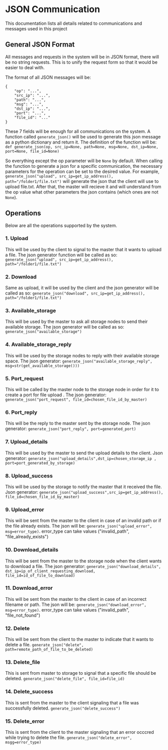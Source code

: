 # JSON Communication
This documentation lists all details related to communications and messages used in this project
## General JSON Format
All messages and requests in the system will be in JSON format, there will be no string requests. This is to unify the request form so that it would be easier to deal with.

The format of all JSON messages will be:
```
{
	"op": "...",
	"src_ip": "...",
	"path": "...",
	"msg": "...",
	"dst_ip": "...",
	"port": "...",
	"file_id": "..."
}
```
These 7 fields will be enough for all communications on the system. A function called `generate_json()` will be used to generate this json message as a python dictionary and return it. The definition of the function will be:
`def generate_json(op, src_ip=None, path=None, msg=None, dst_ip=None, port=None, file_id=None)`

So everything except the op parameter will be `None` by default. When calling the function to generate a json for a specific communication, the necessary parameters for the operation can be set to the desired value. For example, `generate_json("upload", src_ip=get_ip_address(), path="/folder1/file.txt")` will generate the json that the client will use to upload file.txt. After that, the master will recieve it and will understand from the op value what other parameters the json contains (which ones are not `None`).

## Operations
Below are all the operations supported by the system.
### 1. Upload
This will be used by the client to signal to the master that it wants to  upload a file. The json generator function will be called as so: `generate_json("upload", src_ip=get_ip_address(), path="/folder1/file.txt")`
### 2. Download
Same as upload, it will be used by the client and the json generator will be called as so: `generate_json("download", src_ip=get_ip_address(), path="/folder1/file.txt")`
### 3. Available_storage
This will be used by the master to ask all storage nodes to send their available storage. The json generator will be called as so: `generate_json("available_storage")`
### 4. Available_storage_reply
This will be used by the storage nodes to reply with their available storage space. The json generator: `generate_json("available_storage_reply", msg=str(get_available_storage()))`
### 5. Port_request
This will be called by the master node to the storage node in order for it to create a port for file upload . The json generator: `generate_json("port_request", file_id=chosen_file_id_by_master)`
### 6. Port_reply
This will be the reply to the master sent by the storage node. The json generator: `generate_json("port_reply", port=generated_port)`
### 7. Upload_details
This will be used by the master to send the upload details to the client. Json generator: `generate_json("upload_details",dst_ip=chosen_storage_ip , port=port_generated_by_storage)`
### 8. Upload_success
This will be used by the storage to notify the master that it received the file. Json generator: `generate_json("upload_success",src_ip=get_ip_address(), file_id=chosen_file_id_by_master)`
### 9. Upload_error
This will be sent from the master to the client in case of an invalid path or if the file already exists. The json will be: `generate_json("upload_error", msg=error_type)`. error_type can take values ("invalid_path", "file_already_exists")
### 10. Download_details
This will be sent from the master to the storage node when the client wants to download a file. The json generator: `generate_json("download_details", dst_ip=ip_of_client_requesting_download, file_id=id_of_file_to_download)`
### 11. Download_error
This will be sent from the master to the client in case of an incorrect filename or path. The json will be: `generate_json("download_error", msg=error_type)`. error_type can take values ("invalid_path", "file_not_found")
### 12. Delete
This will be sent from the client to the master to indicate that it wants to delete a file. `generate_json("delete", path=remote_path_of_file_to_be_deleted)`
### 13. Delete_file
This is sent from master to storage to signal that a specific file should be deleted. `generate_json("delete_file", file_id=file_id)`
### 14. Delete_success
This is sent from the master to the client signaling that a file was successfully deleted. `generate_json("delete_success")`
### 15. Delete_error
This is sent from the client to the master signaling that an error occcred while trying to delete the file. `generate_json("delete_error", msgg=error_type)`
